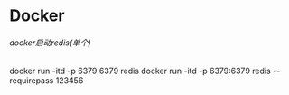 # Docker
###### docker启动redis(单个)
docker run -itd -p 6379:6379 redis
docker run -itd -p 6379:6379 redis --requirepass 123456